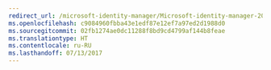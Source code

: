 ```yaml
---
redirect_url: /microsoft-identity-manager/Microsoft-identity-manager-2016-sp1-release-notes
ms.openlocfilehash: c9084960fbba43e1edf87e12ef7a97ed2d1988d0
ms.sourcegitcommit: 02fb1274ae0dc11288f8bd9cd4799af144b8feae
ms.translationtype: HT
ms.contentlocale: ru-RU
ms.lasthandoff: 07/13/2017
---
```

